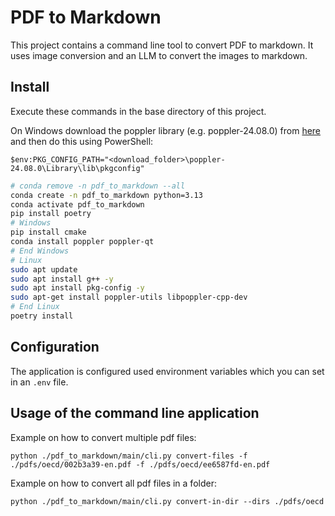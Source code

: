 # PDF to Markdown

This project contains a command line tool to convert PDF to markdown. It uses image conversion and an LLM to convert the images to markdown.

## Install

Execute these commands in the base directory of this project.

On Windows download the poppler library (e.g. poppler-24.08.0) from [here](https://github.com/oschwartz10612/poppler-windows/releases) and then do this using PowerShell:

```
$env:PKG_CONFIG_PATH="<download_folder>\poppler-24.08.0\Library\lib\pkgconfig"
```

```bash
# conda remove -n pdf_to_markdown --all
conda create -n pdf_to_markdown python=3.13
conda activate pdf_to_markdown
pip install poetry
# Windows
pip install cmake
conda install poppler poppler-qt
# End Windows
# Linux
sudo apt update
sudo apt install g++ -y
sudo apt install pkg-config -y
sudo apt-get install poppler-utils libpoppler-cpp-dev
# End Linux
poetry install
```

## Configuration

The application is configured used environment variables which you can set in an `.env` file.

## Usage of the command line application

Example on how to convert multiple pdf files:

```
python ./pdf_to_markdown/main/cli.py convert-files -f ./pdfs/oecd/002b3a39-en.pdf -f ./pdfs/oecd/ee6587fd-en.pdf
```

Example on how to convert all pdf files in a folder:

```
python ./pdf_to_markdown/main/cli.py convert-in-dir --dirs ./pdfs/oecd
```

